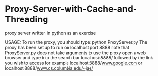 # Proxy-Server-with-Cache-and-Threading
proxy server written in python as an exercise

USAGE:
To run the proxy, you should type: python ProxyServer.py
The proxy has been set up to run on localhost port 8888
note that ProxyServer.py does not take arguments
to use the proxy open a web browser and type into the search bar
localhost:8888/ followed by the link you wish to access
for example localhost:8888/www.google.com
or localhost:8888/www.cs.columbia.edu/~jae/
